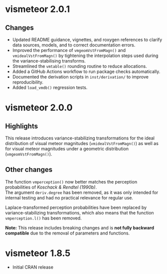 # vismeteor 2.0.1

## Changes

- Updated README guidance, vignettes, and roxygen references to clarify data sources, models, and to correct documentation errors.
- Improved the performance of `vmgeomVstFromMagn()` and `vmidealVstFromMagn()` by tightening the interpolation steps used during the variance-stabilising transforms.
- Streamlined the `vmtable()` rounding routine to reduce allocations.
- Added a GitHub Actions workflow to run package checks automatically.
- Documented the derivation scripts in `inst/derivation/` to improve reproducibility.
- Added `load_vmdb()` regression tests.

# vismeteor 2.0.0

## Highlights
This release introduces variance-stabilizing transformations for the ideal distribution of visual meteor magnitudes (`vmidealVstFromMagn()`) as well as for visual meteor magnitudes under a geometric distribution (`vmgeomVstFromMagn()`).

## Other changes
The function `vmperception()` now better matches the perception probabilities of *Koschack & Rendtel (1990b)*.  
The argument `deriv.degree` has been removed, as it was only intended for internal testing and had no practical relevance for regular use.

Laplace-transformed perception probabilities have been replaced by variance-stabilizing transformations, which also means that the function `vmperception.l()` has been removed.

**Note:** This release includes breaking changes and is **not fully backward compatible** due to the removal of parameters and functions.

# vismeteor 1.8.5
- Initial CRAN release
